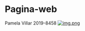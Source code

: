 # Pagina-web
Pamela Villar 2019-8458
[![img.png](https://i.postimg.cc/44bXgSzw/img.png)](https://postimg.cc/rzmBGgZt)
